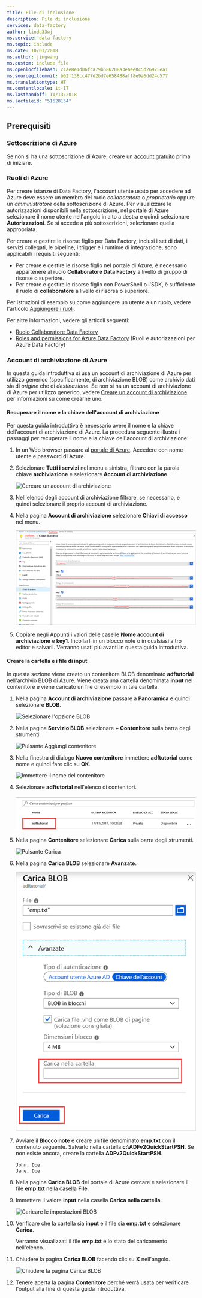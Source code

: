 ```yaml
---
title: File di inclusione
description: File di inclusione
services: data-factory
author: linda33wj
ms.service: data-factory
ms.topic: include
ms.date: 10/01/2018
ms.author: jingwang
ms.custom: include file
ms.openlocfilehash: c1ae8e1d06fca79b586208a3eaee0c5d26975ea1
ms.sourcegitcommit: b62f138cc477d2bd7e658488aff8e9a5dd24d577
ms.translationtype: HT
ms.contentlocale: it-IT
ms.lasthandoff: 11/13/2018
ms.locfileid: "51628154"
---
```

## <a name="prerequisites"></a>Prerequisiti

### <a name="azure-subscription"></a>Sottoscrizione di Azure
Se non si ha una sottoscrizione di Azure, creare un [account gratuito](https://azure.microsoft.com/free/) prima di iniziare.

### <a name="azure-roles"></a>Ruoli di Azure
Per creare istanze di Data Factory, l'account utente usato per accedere ad Azure deve essere un membro del ruolo *collaboratore* o *proprietario* oppure un *amministratore* della sottoscrizione di Azure. Per visualizzare le autorizzazioni disponibili nella sottoscrizione, nel portale di Azure selezionare il nome utente nell'angolo in alto a destra e quindi selezionare **Autorizzazioni**. Se si accede a più sottoscrizioni, selezionare quella appropriata. 

Per creare e gestire le risorse figlio per Data Factory, inclusi i set di dati, i servizi collegati, le pipeline, i trigger e i runtime di integrazione, sono applicabili i requisiti seguenti:
- Per creare e gestire le risorse figlio nel portale di Azure, è necessario appartenere al ruolo **Collaboratore Data Factory** a livello di gruppo di risorse o superiore.
- Per creare e gestire le risorse figlio con PowerShell o l'SDK, è sufficiente il ruolo di **collaboratore** a livello di risorsa o superiore.

Per istruzioni di esempio su come aggiungere un utente a un ruolo, vedere l'articolo [Aggiungere i ruoli](../articles/billing/billing-add-change-azure-subscription-administrator.md).

Per altre informazioni, vedere gli articoli seguenti:
- [Ruolo Collaboratore Data Factory](../articles/role-based-access-control/built-in-roles.md#data-factory-contributor)
- [Roles and permissions for Azure Data Factory](../articles/data-factory/concepts-roles-permissions.md) (Ruoli e autorizzazioni per Azure Data Factory)

### <a name="azure-storage-account"></a>Account di archiviazione di Azure
In questa guida introduttiva si usa un account di archiviazione di Azure per utilizzo generico (specificamente, di archiviazione BLOB) come archivio dati sia di *origine* che di *destinazione*. Se non si ha un account di archiviazione di Azure per utilizzo generico, vedere [Creare un account di archiviazione](../articles/storage/common/storage-quickstart-create-account.md) per informazioni su come crearne uno. 

#### <a name="get-the-storage-account-name-and-account-key"></a>Recuperare il nome e la chiave dell'account di archiviazione
Per questa guida introduttiva è necessario avere il nome e la chiave dell'account di archiviazione di Azure. La procedura seguente illustra i passaggi per recuperare il nome e la chiave dell'account di archiviazione: 

1. In un Web browser passare al [portale di Azure](https://portal.azure.com). Accedere con nome utente e password di Azure. 
2. Selezionare **Tutti i servizi** nel menu a sinistra, filtrare con la parola chiave **archiviazione** e selezionare **Account di archiviazione**.

   ![Cercare un account di archiviazione](media/data-factory-quickstart-prerequisites/search-storage-account.png)
3. Nell'elenco degli account di archiviazione filtrare, se necessario, e quindi selezionare il proprio account di archiviazione. 
4. Nella pagina **Account di archiviazione** selezionare **Chiavi di accesso** nel menu.

   ![Recuperare il nome e la chiave dell'account di archiviazione](media/data-factory-quickstart-prerequisites/storage-account-name-key.png)
5. Copiare negli Appunti i valori delle caselle **Nome account di archiviazione** e **key1**. Incollarli in un blocco note o in qualsiasi altro editor e salvarli. Verranno usati più avanti in questa guida introduttiva.   

#### <a name="create-the-input-folder-and-files"></a>Creare la cartella e i file di input
In questa sezione viene creato un contenitore BLOB denominato **adftutorial** nell'archivio BLOB di Azure. Viene creata una cartella denominata **input** nel contenitore e viene caricato un file di esempio in tale cartella. 

1. Nella pagina **Account di archiviazione** passare a **Panoramica** e quindi selezionare **BLOB**. 

   ![Selezionare l'opzione BLOB](media/data-factory-quickstart-prerequisites/select-blobs.png)
2. Nella pagina **Servizio BLOB** selezionare **+ Contenitore** sulla barra degli strumenti. 

   ![Pulsante Aggiungi contenitore](media/data-factory-quickstart-prerequisites/add-container-button.png)    
3. Nella finestra di dialogo **Nuovo contenitore** immettere **adftutorial** come nome e quindi fare clic su **OK**. 

   ![Immettere il nome del contenitore](media/data-factory-quickstart-prerequisites/new-container-dialog.png)
4. Selezionare **adftutorial** nell'elenco di contenitori. 

   ![Selezionare il contenitore](media/data-factory-quickstart-prerequisites/select-adftutorial-container.png)
5. Nella pagina **Contenitore** selezionare **Carica** sulla barra degli strumenti.  

   ![Pulsante Carica](media/data-factory-quickstart-prerequisites/upload-toolbar-button.png)
6. Nella pagina **Carica BLOB** selezionare **Avanzate**.

   ![Selezionare il collegamento Avanzate](media/data-factory-quickstart-prerequisites/upload-blob-advanced.png)
7. Avviare il **Blocco note** e creare un file denominato **emp.txt** con il contenuto seguente. Salvarlo nella cartella **c:\ADFv2QuickStartPSH**. Se non esiste ancora, creare la cartella **ADFv2QuickStartPSH**.
    
   ```
   John, Doe
   Jane, Doe
   ```    
8. Nella pagina **Carica BLOB** del portale di Azure cercare e selezionare il file **emp.txt** nella casella **File**. 
9. Immettere il valore **input** nella casella **Carica nella cartella**. 

    ![Caricare le impostazioni BLOB](media/data-factory-quickstart-prerequisites/upload-blob-settings.png)    
10. Verificare che la cartella sia **input** e il file sia **emp.txt** e selezionare **Carica**.
    
    Verranno visualizzati il file **emp.txt** e lo stato del caricamento nell'elenco. 
12. Chiudere la pagina **Carica BLOB** facendo clic su **X** nell'angolo. 

    ![Chiudere la pagina Carica BLOB](media/data-factory-quickstart-prerequisites/close-upload-blob.png)
1. Tenere aperta la pagina **Contenitore** perché verrà usata per verificare l'output alla fine di questa guida introduttiva.